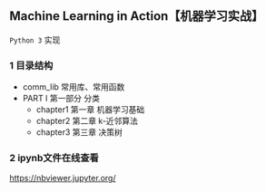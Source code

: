 ## Machine Learning in Action【机器学习实战】

`Python 3` 实现

### 1 目录结构

- comm_lib 常用库、常用函数
- PART I 第一部分 分类
    - chapter1 第一章 机器学习基础
    - chapter2 第二章 k-近邻算法
    - chapter3 第三章 决策树


### 2 ipynb文件在线查看

https://nbviewer.jupyter.org/
